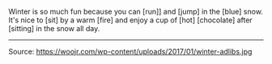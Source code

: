 Winter is so much fun because you can [run]] and [jump] in the [blue] snow.
It's nice to [sit] by a warm [fire] and enjoy a cup of [hot] [chocolate] after [sitting] in the snow all day.

---
Source: https://woojr.com/wp-content/uploads/2017/01/winter-adlibs.jpg
